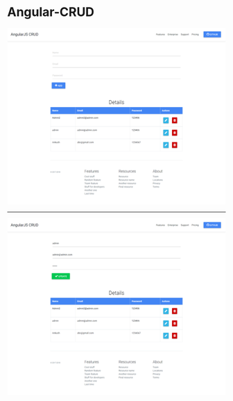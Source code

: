 # Angular-CRUD



![Angular Crud](https://github.com/LazyBruceWayne/Angular-CRUD/blob/master/screencapture1.png)
<hr>

![Angular Crud](https://github.com/LazyBruceWayne/Angular-CRUD/blob/master/screencapture2.png)
